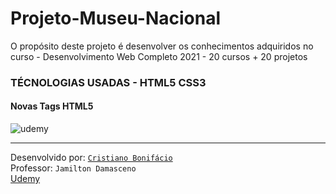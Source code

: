 # Projeto-Museu-Nacional
O propósito deste projeto é desenvolver os conhecimentos adquiridos no curso - Desenvolvimento Web Completo 2021 - 20 cursos + 20 projetos  

### TÉCNOLOGIAS USADAS - HTML5 CSS3

#### Novas Tags HTML5












![udemy](https://user-images.githubusercontent.com/77255300/105891389-5b637800-5fef-11eb-994c-f43a659ce434.png)


--- 



Desenvolvido por: [```Cristiano Bonifácio```](https://www.linkedin.com/in/prasempreweb/)  
Professor: ```Jamilton Damasceno```  
[Udemy](https://www.udemy.com/)  

